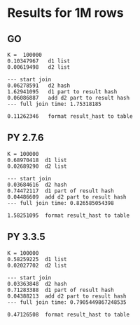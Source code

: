 Results for 1M rows
===================

GO
---
    K =  100000
    0.10347967   d1 list
    0.00619498   d2 list

    --- start join
    0.06278591   d2 hash
    1.62941095   d1 part to result hash
    0.06086887   add d2 part to result hash
    --- full join time: 1.75318185

    0.11262346   format result_hast to table


PY 2.7.6
--------
    K = 100000
    0.68970418  d1 list
    0.02689290  d2 list

    --- start join
    0.03684616  d2 hash
    0.74472117  d1 part of result hash
    0.04486609  add d2 part to result hash
    --- full join time: 0.826585054398

    1.58251095  format result_hast to table


PY 3.3.5
--------
    K = 100000
    0.58259225  d1 list
    0.02027702  d2 list

    --- start join
    0.03363848  d2 hash
    0.71283388  d1 part of result hash
    0.04388213  add d2 part to result hash
    --- full join time: 0.7905449867248535

    0.47126508  format result_hast to table


